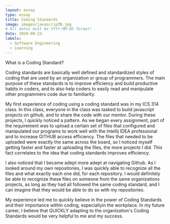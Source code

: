 ```yaml
---
layout: essay
type: essay
title: Coding Standards
image: images/javascripTB.jpg
# All dates must be YYYY-MM-DD format!
date: 2020-09-23
labels:
  - Software Engineering
  - Learning
---
```

What is a Coding Standard? 

Coding standards are basically well defined and standardized styles of coding that are used by an organization or group of programmers. The main purpose of these standards is to improve efficiency and build productive habits in coders, and to also help coders to easily read and manipulate other programmers code due to familiarity. 

My first experience of coding using a coding standard was in my ICS 314 class. In this class, everyone in the class was tasked to build javascript projects on github, and to share the code with our mentor. During these projects, I quickly noticed a pattern. As we began every assignment, part of the requirement was to upload a certain set of files that configured and manipulated our programs to work well with the Intellij IDEA professional and to increase GITHUB access efficiency. The files that needed to be uploaded were exactly the same across the board, so I noticed myself getting faster and faster at uploading the files, the more projects I did. This fact correlates to the idea that coding standards improves efficiency.

I also noticed that I became adept more adept at navigating Github.  As I looked around my own repositories, I was quickly able to recognize all the files and what exactly each one did, for each repository. I would definitely be able to recognize these files on someone from the same organizations projects, as long as they had all followed the same coding standard, and I can imagine that they would be able to do so with my repositories.

My experience led me to quickly believe in the power of Coding Standards and their importance within coding, especiallyin the workplace. In my future career, I believe that QUICKLY adapting to the organization's Coding Standards would be very helpful to me and my success.
